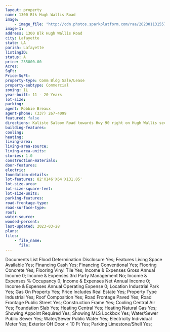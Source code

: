 ```yaml
---
layout: property
name: 1300 Blk Hugh Wallis Road
image:
    - image_file: "http://cdn.photos.sparkplatform.com/raa/20230113155744525962000000.jpg"
image-1:
address: 1300 Blk Hugh Wallis Road
city: Lafayette
state: LA
parish: Lafayette
listingID: 
status: A
price: 235000.00
Acres: 
SqFt: 
Price-SqFt: 
property-type: Comm Bldg Sale/Lease
property-subtype: Commercial
zoning: IL
year-built: 11 - 20 Years
lot-size: 
parking: 
agent: Robbie Breaux
agent-phone: (337) 267-4099
featured: false
directions: Kaliste Saloom Road towards Hwy 90 right on Hugh Wallis second building after curve on right. Sign on property.
building-features: 
cooling: 
heating: 
living-area: 
living-area-source: 
living-area-units: 
stories: 1.0
construction-materials: 
door-features: 
electric: 
foundation-details: 
lot-features: 82'X146'X64'X131.05'
lot-size-area: 
lot-size-square-feet: 
lot-size-units: 
parking-features: 
road-frontage-type: 
road-surface-type: 
roof: 
water-source: 
wooded-percent: 
last-updated: 2023-03-28
plans: 
files:
    - file_name:
      file:
---
```

Documents List	Flood Determination Disclosure	Yes;
Features	Living Space Available	Yes;
Financing	Cash	Yes;
Financing	Conventional	Yes;
Flooring	Concrete	Yes;
Flooring	Vinyl Tile	Yes;
Income & Expenses	Gross Annual Income	0;
Income & Expenses	3rd Party Management	No;
Income & Expenses	% Occupancy	0;
Income & Expenses	Net Annual Income	0;
Income & Expenses	Annual Operating Expense	0;
Location	Industrial Park	Yes;
Gas	On Property	Yes;
Price Includes	Real Estate	Yes;
Property Type	Industrial	Yes;
Roof	Composition	Yes;
Road Frontage	Paved	Yes;
Road Frontage	Public Street	Yes;
Construction	Frame	Yes;
Cooling	Central Air	Yes;
Foundation	Slab	Yes;
Heating	Central	Yes;
Heating	Natural Gas	Yes;
Showing	Appoint Required	Yes;
Showing	MLS Lockbox	Yes;
Water/Sewer	Public Sewer	Yes;
Water/Sewer	Public Water	Yes;
Electricity	Individual Meter	Yes;
Exterior	OH Door < 10 Ft	Yes;
Parking	Limestone/Shell	Yes;

